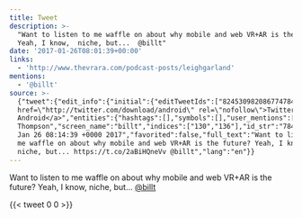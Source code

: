 ```yaml
---
title: Tweet
description: >-
  "Want to listen to me waffle on about why mobile and web VR+AR is the future?
  Yeah, I know,  niche, but...  @billt"
date: '2017-01-26T08:01:39+00:00'
links:
  - 'http://www.thevrara.com/podcast-posts/leighgarland'
mentions:
  - '@billt'
source: >-
  {"tweet":{"edit_info":{"initial":{"editTweetIds":["824530982086774784"],"editableUntil":"2017-01-26T09:14:39.831Z","editsRemaining":"5","isEditEligible":true}},"retweeted":false,"source":"<a
  href=\"http://twitter.com/download/android\" rel=\"nofollow\">Twitter for
  Android</a>","entities":{"hashtags":[],"symbols":[],"user_mentions":[{"name":"Bill
  Thompson","screen_name":"billt","indices":["130","136"],"id_str":"784609","id":"784609"}],"urls":[{"url":"https://t.co/2aBiHQneVv","expanded_url":"http://www.thevrara.com/podcast-posts/leighgarland","display_url":"thevrara.com/podcast-posts/…","indices":["106","129"]}]},"display_text_range":["0","136"],"favorite_count":"0","id_str":"824530982086774784","truncated":false,"retweet_count":"0","id":"824530982086774784","possibly_sensitive":false,"created_at":"Thu
  Jan 26 08:14:39 +0000 2017","favorited":false,"full_text":"Want to listen to
  me waffle on about why mobile and web VR+AR is the future? Yeah, I know, 
  niche, but... https://t.co/2aBiHQneVv @billt","lang":"en"}}
---
```

Want to listen to me waffle on about why mobile and web VR+AR is the future? Yeah, I know,  niche, but...  [@billt](https://twitter.com/@billt)
    
{{< tweet 0 0 >}}
    
